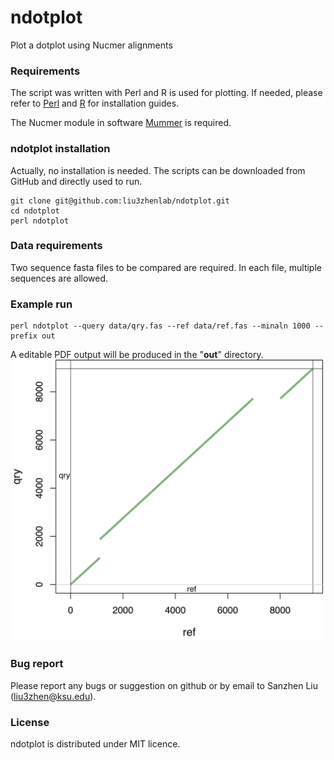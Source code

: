# ndotplot
Plot a dotplot using Nucmer alignments

### Requirements
The script was written with Perl and R is used for plotting. If needed, please refer to [Perl](https://www.perl.org/) and [R](https://www.r-project.org/) for installation guides. 

The Nucmer module in software [Mummer](https://mummer.sourceforge.net/) is required.

### ndotplot installation
Actually, no installation is needed. The scripts can be downloaded from GitHub and directly used to run.
```
git clone git@github.com:liu3zhenlab/ndotplot.git
cd ndotplot
perl ndotplot
```

### Data requirements
Two sequence fasta files to be compared are required. In each file, multiple sequences are allowed.

### Example run
```
perl ndotplot --query data/qry.fas --ref data/ref.fas --minaln 1000 --prefix out
```
A editable PDF output will be produced in the "**out**" directory.  
<img src="data/example.dotplot.png" alt="comparisonplot" width=500 />


### Bug report
Please report any bugs or suggestion on github or by email to Sanzhen Liu (liu3zhen@ksu.edu).

### License
ndotplot is distributed under MIT licence.
